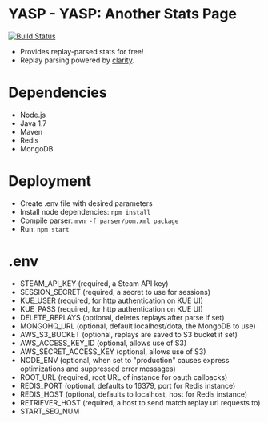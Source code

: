 YASP - YASP: Another Stats Page
====
[![Build Status](https://travis-ci.org/yasp-dota/YASP.svg)](https://travis-ci.org/yasp-dota/YASP)  

* Provides replay-parsed stats for free!  
* Replay parsing powered by [clarity](https://github.com/skadistats/clarity).  

Dependencies
====
* Node.js
* Java 1.7
* Maven
* Redis
* MongoDB

Deployment
====
* Create .env file with desired parameters
* Install node dependencies: `npm install`
* Compile parser: `mvn -f parser/pom.xml package`
* Run: `npm start`

.env
====
* STEAM_API_KEY (required, a Steam API key)
* SESSION_SECRET (required, a secret to use for sessions)
* KUE_USER (required, for http authentication on KUE UI)
* KUE_PASS (required, for http authentication on KUE UI)
* DELETE_REPLAYS (optional, deletes replays after parse if set)
* MONGOHQ_URL (optional, default localhost/dota, the MongoDB to use)
* AWS_S3_BUCKET (optional, replays are saved to S3 bucket if set)
* AWS_ACCESS_KEY_ID (optional, allows use of S3)
* AWS_SECRET_ACCESS_KEY (optional, allows use of S3)
* NODE_ENV (optional, when set to "production" causes express optimizations and suppressed error messages)
* ROOT_URL (required, root URL of instance for oauth callbacks)
* REDIS_PORT (optional, defaults to 16379, port for Redis instance)
* REDIS_HOST (optional, defaults to localhost, host for Redis instance)
* RETRIEVER_HOST (required, a host to send match replay url requests to)
* START_SEQ_NUM
